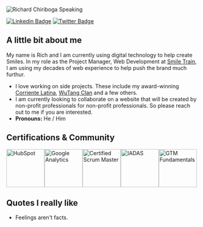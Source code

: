 ‍![Richard Chiriboga Speaking](https://pbs.twimg.com/profile_banners/38776921/1539190837/1500x500)

[![Linkedin Badge](https://img.shields.io/badge/-richard%20chiriboga-blue?style=flat&logo=Linkedin&logoColor=white&link=https://www.linkedin.com/in/richardchiriboga/)](https://www.linkedin.com/in/richardchiriboga/)
[![Twitter Badge](https://img.shields.io/badge/-@iamchiriboga-1ca0f1?style=flat&labelColor=1ca0f1&logo=twitter&logoColor=white&link=https://twitter.com/iamchiriboga)](https://twitter.com/iamchiriboga)


## A little bit about me

My name is Rich and I am currently using digital technology to help create Smiles. In my role as the Project Manager, Web Development at [Smile Train](https://smiletrain.org/), I am using my decades of web experience to help push the brand much furthur. 

* I love working on side projects. These include my award-winning [Corriente Latina](https://corrientelatina.com/), [WuTang Clan](https://wutangclan.net/) and a few others.
* I am currently looking to collaborate on a website that will be created by non-profit professionals for non-profit professionals. So please reach out to me if you are interested.
* __Pronouns:__ He / Him


## Certifications &amp; Community
<img src="https://hubspot-academy.s3.amazonaws.com/prod/tracks/user-badges/420ff37524aa4a499c39824118146721-1566310244069.png" alt="HubSpot" title="HubSpot" height="100" /><img src="https://richardchiriboga.com/img/badge_google.png" alt="Google Analytics" title="Google Analytics" height="100" /><img src="https://richardchiriboga.com/img/badge_csm.png" alt="Certified Scrum Master" title="Certified Scrum Master" height="100" /><img src="https://richardchiriboga.com/img/iadas.png" alt="IADAS" title="IADAS" height="100" /><img src="https://richardchiriboga.com/img/gtm-fundamentals.png" alt="GTM Fundamentals" title="GTM Fundamentals" height="100" />


## Quotes I really like
* Feelings aren't facts.
